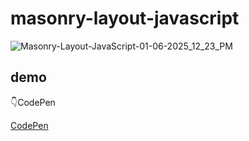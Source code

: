 # masonry-layout-javascript

![Masonry-Layout-JavaScript-01-06-2025_12_23_PM](https://github.com/user-attachments/assets/1475890f-0ba2-4ad8-84e2-8c65ddb95d5b)

## demo

👇️CodePen

[CodePen](https://codepen.io/kamenono/pen/PwYKpjb)